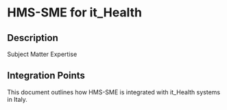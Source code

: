 # HMS-SME for it_Health

## Description

Subject Matter Expertise

## Integration Points

This document outlines how HMS-SME is integrated with it_Health systems in Italy.
